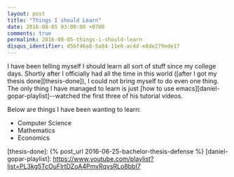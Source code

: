 ```yaml
---
layout: post
title: "Things I should Learn"
date: 2016-08-05 03:00:00 +0700
comments: true
permalink: 2016-08-05-things-i-should-learn
disqus_identifier: d5bf46a8-5a84-11e6-ac4d-e8de279ede17
---
```



I have been telling myself I should learn all sort of stuff since my college days. Shortly after I officially had all the time in this world ([after I got my thesis done][thesis-done]), I could not bring myself to do even one thing. The only thing I have managed to learn is just [how to use emacs][daniel-gopar-playlist]--watched the first three of his tutorial videos.

Below are things I have been wanting to learn:

- Computer Science
- Mathematics
- Economics






[thesis-done]: {% post_url 2016-06-25-bachelor-thesis-defense %}
[daniel-gopar-playlist]: https://www.youtube.com/playlist?list=PL3kg5TcOuFlrtDZoA4PmvRqvsRLo8bbI7